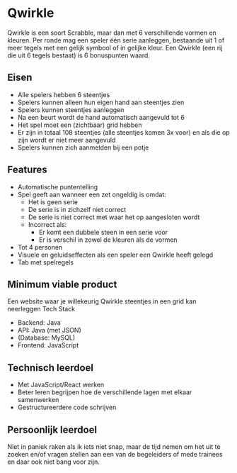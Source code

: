 # Qwirkle

Qwirkle is een soort Scrabble, maar dan met 6 verschillende vormen en kleuren. Per ronde mag een speler één serie aanleggen, bestaande uit 1 of meer tegels met een gelijk symbool of in gelijke kleur. Een Qwirkle (een rij die uit 6 tegels bestaat) is 6 bonuspunten waard.

## Eisen
<ul>
 <li>Alle spelers hebben 6 steentjes</li>
 <li>Spelers kunnen alleen hun eigen hand aan steentjes zien</li>
 <li>Spelers kunnen steentjes aanleggen</li>
 <li>Na een beurt wordt de hand automatisch aangevuld tot 6</li>
 <li>Het spel moet een (zichtbaar) grid hebben</li>
 <li>Er zijn in totaal 108 steentjes (alle steentjes komen 3x voor) en als die op zijn wordt er niet meer aangevuld</li>
 <li>Spelers kunnen zich aanmelden bij een potje</li>
</ul>

## Features
* Automatische puntentelling
* Spel geeft aan wanneer een zet ongeldig is omdat:
  * Het is geen serie
  * De serie is in zichzelf niet correct
  * De serie is niet correct met waar het op aangesloten wordt
  * Incorrect als:
    * Er komt een dubbele steen in een serie voor
    * Er is verschil in zowel de kleuren als de vormen
* Tot 4 personen
* Visuele en geluidseffecten als een speler een Qwirkle heeft gelegd
* Tab met spelregels


## Minimum viable product
Een website waar je willekeurig Qwirkle steentjes in een grid kan neerleggen
Tech Stack
<ul>
 <li>Backend: Java</li>
 <li>API: Java (met JSON)</li>
 <li>(Database: MySQL)</li>
 <li>Frontend: JavaScript</li>
</ul>

## Technisch leerdoel
<ul>
 <li>Met JavaScript/React werken</li>
 <li>Beter leren begrijpen hoe de verschillende lagen met elkaar samenwerken</li>
 <li>Gestructureerdere code schrijven</li>
</ul>

## Persoonlijk leerdoel
Niet in paniek raken als ik iets niet snap, maar de tijd nemen om het uit te zoeken en/of vragen stellen aan een van de begeleiders of mede trainees en daar ook niet bang voor zijn.

